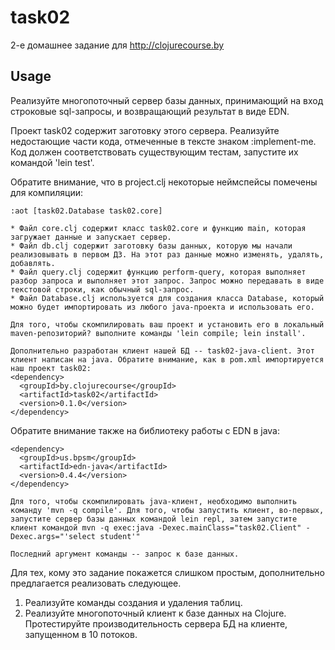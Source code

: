 # task02

2-е домашнее задание для http://clojurecourse.by

## Usage

Реализуйте многопоточный сервер базы данных, принимающий на вход строковые sql-запросы, и возвращающий результат в виде EDN.

Проект task02 содержит заготовку этого сервера. Реализуйте недостающие части кода, отмеченные в тексте знаком :implement-me. Код должен соответствовать существующим тестам, запустите их командой 'lein test'.

Обратите внимание, что в project.clj некоторые неймспейсы помечены для компиляции:

    :aot [task02.Database task02.core]

    * Файл core.clj содержит класс task02.core и функцию main, которая загружает данные и запускает сервер.
    * Файл db.clj содержит заготовку базы данных, которую мы начали реализовывать в первом ДЗ. На этот раз данные можно изменять, удалять, добавлять.
    * Файл query.clj содержит функцию perform-query, которая выполняет разбор запроса и выполняет этот запрос. Запрос можно передавать в виде текстовой строки, как обычный sql-запрос.
    * Файл Database.clj используется для создания класса Database, который можно будет импортировать из любого java-проекта и использовать его.

    Для того, чтобы скомпилировать ваш проект и установить его в локальный maven-репозиторий? выполните команды 'lein compile; lein install'.

    Дополнительно разработан клиент нашей БД -- task02-java-client. Этот клиент написан на java. Обратите внимание, как в pom.xml импортируется наш проект task02:
    <dependency>
      <groupId>by.clojurecourse</groupId>
      <artifactId>task02</artifactId>
      <version>0.1.0</version>
    </dependency>

Обратите внимание также на библиотеку работы с EDN в java:

    <dependency>
      <groupId>us.bpsm</groupId>
      <artifactId>edn-java</artifactId>
      <version>0.4.4</version>
    </dependency>

    Для того, чтобы скомпилировать java-клиент, необходимо выполнить команду 'mvn -q compile'. Для того, чтобы запустить клиент, во-первых, запустите сервер базы данных командой lein repl, затем запустите клиент командой mvn -q exec:java -Dexec.mainClass="task02.Client" -Dexec.args="'select student'"

    Последний аргумент команды -- запрос к базе данных.

Для тех, кому это задание покажется слишком простым, дополнительно предлагается реализовать следующее.

1. Реализуйте команды создания и удаления таблиц.
2. Реализуйте многопоточный клиент к базе данных на Clojure. Протестируйте производительность сервера БД на клиенте, запущенном в 10 потоков.
